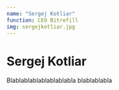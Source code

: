 ```yaml
---
name: "Sergej Kotliar"
function: CEO Bitrefill
img: sergejkotliar.jpg
---
```


# Sergej Kotliar
 
Blablablablablablablabla
blablablabla

